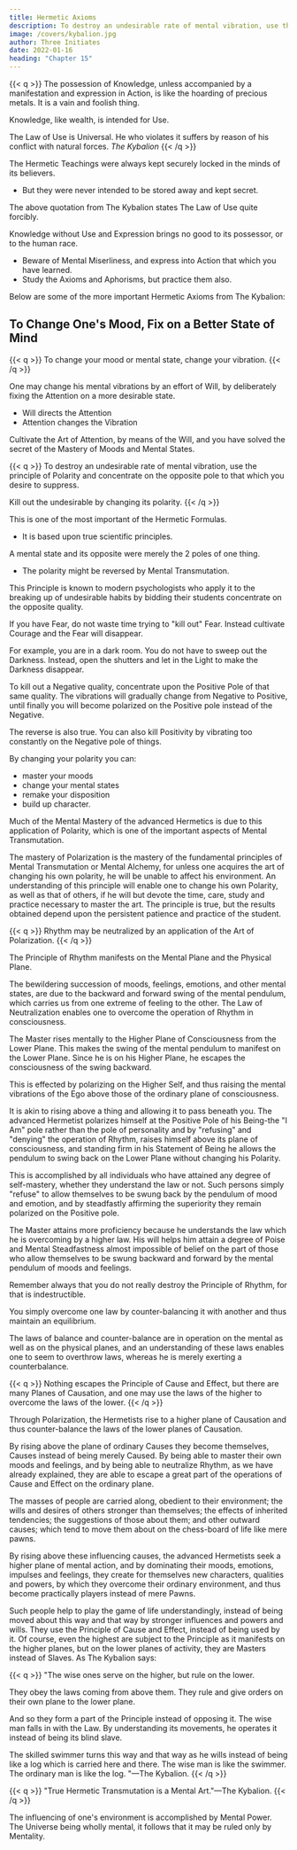 ```yaml
---
title: Hermetic Axioms
description: To destroy an undesirable rate of mental vibration, use the principle of Polarity and concentrate on the opposite pole to that which you desire to suppress.
image: /covers/kybalion.jpg
author: Three Initiates
date: 2022-01-16
heading: "Chapter 15"
---
```



{{< q >}}
The possession of Knowledge, unless accompanied by a manifestation and expression in Action, is like the hoarding of precious metals. It is a vain and foolish thing. 

Knowledge, like wealth, is intended for Use. 

The Law of Use is Universal. He who violates it suffers by reason of his conflict with natural forces.
<cite>The Kybalion</cite>
{{< /q >}}


The Hermetic Teachings were always kept securely locked in the minds of its believers.
- But they were never intended to be stored away and kept secret.

<!--  is dwelt upon in the Teachings, as you may see by reference to  -->

The above quotation from The Kybalion states The Law of Use quite forcibly.

Knowledge without Use and Expression <!-- is a vain thing, --> brings no good to its possessor, or to the human race. 
- Beware of Mental Miserliness, and express into Action that which you have learned. 
- Study the Axioms and Aphorisms, but practice them also.

Below are some of the more important Hermetic Axioms from The Kybalion:<!-- , with a few comments added to each. Make these your own, and practice and use them, for they are not really your own until you have Used them. -->


## To Change One's Mood, Fix on a Better State of Mind

{{< q >}}
To change your mood or mental state, change your vibration.
{{< /q >}}


One may change his mental vibrations by an effort of Will, by deliberately fixing the Attention on a more desirable state. 
- Will directs the Attention
- Attention changes the Vibration

Cultivate the Art of Attention, by means of the Will, and you have solved the secret of the Mastery of Moods and Mental States.


{{< q >}}
To destroy an undesirable rate of mental vibration, use the principle of Polarity and concentrate on the opposite pole to that which you desire to suppress.

Kill out the undesirable by changing its polarity.
{{< /q >}}


This is one of the most important of the Hermetic Formulas. 
- It is based upon true scientific principles. 

A mental state and its opposite were merely the 2 poles of one thing.  
- The polarity might be reversed by Mental Transmutation. 

This Principle is known to modern psychologists who apply it to the breaking up of undesirable habits by bidding their students concentrate on the opposite quality. 

If you have Fear, do not waste time trying to "kill out" Fear. Instead cultivate Courage and the Fear will disappear.

For example, you are in a dark room. You do not have to sweep out the Darkness. Instead, open the shutters and let in the Light to make the Darkness disappear. 

To kill out a Negative quality, concentrate upon the Positive Pole of that same quality. The  vibrations will gradually change from Negative to Positive, until finally you will become polarized on the Positive pole instead of the Negative. 

The reverse is also true. You can also kill Positivity by <!-- , as many have found out to their sorrow, when they have allowed themselves to --> vibrating too constantly on the Negative pole of things.

By changing your polarity you can:
- master your moods
- change your mental states
- remake your disposition
- build up character. 

Much of the Mental Mastery of the advanced Hermetics is due to this application of Polarity, which is one of the important aspects of Mental Transmutation. 

<!-- Remember the Hermetic Axiom (quoted previously), which says:

"Mind (as well as metals and elements) may be transmuted from state to state; degree to degree, condition to condition; pole to pole; vibration to vibration."—The Kybalion. -->

The mastery of Polarization is the mastery of the fundamental principles of Mental Transmutation or Mental Alchemy, for unless one acquires the art of changing his own polarity, he will be unable to affect his environment. An understanding of this principle will enable one to change his own Polarity, as well as that of others, if he will but devote the time, care, study and practice necessary to master the art. The principle is true, but the results obtained depend upon the persistent patience and practice of the student.

{{< q >}}
Rhythm may be neutralized by an application of the Art of Polarization.
{{< /q >}}


The Principle of Rhythm manifests on the Mental Plane and the Physical Plane. 

The bewildering succession of moods, feelings, emotions, and other mental states, are due to the backward and forward swing of the mental pendulum, which carries us from one extreme of feeling to the other. The Law of Neutralization enables one to overcome the operation of Rhythm in consciousness. 


The Master rises mentally to the Higher Plane of Consciousness from the Lower Plane. This makes the swing of the mental pendulum to manifest on the Lower Plane. Since he is on his Higher Plane, he escapes the consciousness of the swing backward. 

This is effected by polarizing on the Higher Self, and thus raising the mental vibrations of the Ego above those of the ordinary plane of consciousness. 

It is akin to rising above a thing and allowing it to pass beneath you. The advanced Hermetist polarizes himself at the Positive Pole of his Being-the "I Am" pole rather than the pole of personality and by "refusing" and "denying" the operation of Rhythm, raises himself above its plane of consciousness, and standing firm in his Statement of Being he allows the pendulum to swing back on the Lower Plane without changing his Polarity. 

This is accomplished by all individuals who have attained any degree of self-mastery, whether they understand the law or not. Such persons simply "refuse" to allow themselves to be swung back by the pendulum of mood and emotion, and by steadfastly affirming the superiority they remain polarized on the Positive pole.

The Master attains more proficiency because he understands the law which he is overcoming by a higher law. His will helps him attain a degree of Poise and Mental Steadfastness almost impossible of belief on the part of those who allow themselves to be swung backward and forward by the mental pendulum of moods and feelings.

Remember always that you do not really destroy the Principle of Rhythm, for that is indestructible.

You simply overcome one law by counter-balancing it with another and thus maintain an equilibrium. 

The laws of balance and counter-balance are in operation on the mental as well as on the physical planes, and an understanding of these laws enables one to seem to overthrow laws, whereas he is merely exerting a counterbalance.

{{< q >}}
Nothing escapes the Principle of Cause and Effect, but there are many Planes of Causation, and one may use the laws of the higher to overcome the laws of the lower.
{{< /q >}}


Through Polarization, the Hermetists rise to a higher plane of Causation and thus counter-balance the laws of the lower planes of Causation. 

By rising above the plane of ordinary Causes they become themselves, Causes instead of being merely Caused. By being able to master their own moods and feelings, and by being able to neutralize Rhythm, as we have already explained, they are able to escape a great part of the operations of Cause and Effect on the ordinary plane. 

The masses of people are carried along, obedient to their environment; the wills and desires of others stronger than themselves; the effects of inherited tendencies; the suggestions of those about them; and other outward causes; which tend to move them about on the chess-board of life like mere pawns. 

By rising above these influencing causes, the advanced Hermetists seek a higher plane of mental action, and by dominating their moods, emotions, impulses and feelings, they create for themselves new characters, qualities and powers, by which they overcome their ordinary environment, and thus become practically players instead of mere Pawns. 

Such people help to play the game of life understandingly, instead of being moved about this way and that way by stronger influences and powers and wills. They use the Principle of Cause and Effect, instead of being used by it. Of course, even the highest are subject to the Principle as it manifests on the higher planes, but on the lower planes of activity, they are Masters instead of Slaves. As The Kybalion says:


{{< q >}}
"The wise ones serve on the higher, but rule on the lower. 

They obey the laws coming from above them. They rule and give orders on their own plane to the lower plane.

And so they form a part of the Principle instead of opposing it. The wise man falls in with the Law. By understanding its movements, he operates it instead of being its blind slave. 

The skilled swimmer turns this way and that way as he wills instead of being like a log which is carried here and there. The wise man is like the swimmer. The ordinary man is like the log. <!-- ; wise man and fool, are subject to Law. He who understands this is well on the road to Mastery. -->"—The Kybalion.
{{< /q >}}


<!-- In conclusion let us again call your attention to the Hermetic Axiom: -->

{{< q >}}
"True Hermetic Transmutation is a Mental Art."—The Kybalion.
{{< /q >}}


<!-- In the above axiom, the Hermetists teach that the great work of -->

The influencing of one's environment is accomplished by Mental Power. The Universe being wholly mental, it follows that it may be ruled only by Mentality. 

<!-- And in this truth is to be found an explanation of all the phenomena and manifestations of the various mental powers which are attracting so much attention and study in these earlier years of the Twentieth Century.  -->

<!-- Back of and under the teachings of the various cults and schools, remains ever constant the Principle of the Mental Substance of the Universe. If the Universe be Mental in its substantial nature, then it follows that Mental Transmutation must change the conditions and phenomena of the Universe. If the Universe is Mental, then Mind must be the highest power affecting its phenomena. If this be understood then all the so-called "miracles" and "wonder-workings" are seen plainly for what they are. -->

<!-- "THE ALL is MIND; The Universe is Mental."—The Kybalion.
 -->